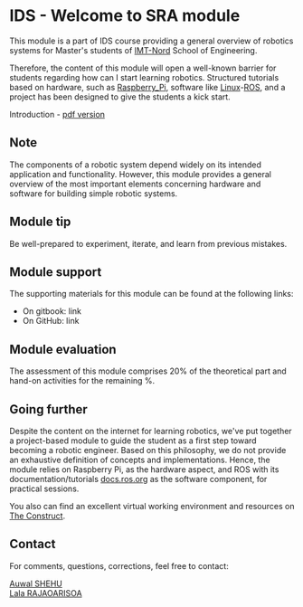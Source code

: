# IDS - Welcome to SRA module

This module is a part of IDS course providing a general overview of robotics systems for Master's students of [IMT-Nord](http://www.imt-nord-europe.fr) School of Engineering.

Therefore, the content of this module will open a well-known barrier for students regarding how can I start learning robotics. Structured tutorials based on hardware, such as [Raspberry_Pi](https://www.raspberrypi.org/), software like [Linux](https://ubuntu.com/download/desktop)-[ROS](https://ros.org/), and a project has been designed to give the students a kick start.

Introduction - [pdf version]()

## Note

The components of a robotic system depend widely on its intended application and functionality. However, this module provides a general overview of the most important elements concerning hardware and software for building simple robotic systems.

## Module tip

Be well-prepared to experiment, iterate, and learn from previous mistakes.

## Module support

The supporting materials for this module can be found at the following links:

- On gitbook: link
- On GitHub: link

## Module evaluation

The assessment of this module comprises 20% of the theoretical part and hand-on activities for the remaining %.

## Going further

Despite the content on the internet for learning robotics, we've put together a project-based module to guide the student as a first step toward becoming a robotic engineer. Based on this philosophy, we do not provide an exhaustive definition of concepts and implementations. Hence, the module relies on Raspberry Pi, as the hardware aspect, and ROS with its documentation/tutorials [docs.ros.org](https://docs.ros.org) as the software component, for practical sessions.

You also can find an excellent virtual working environment and resources on [The Construct](https://www.theconstructsim.com/).

## Contact

For comments, questions, corrections, feel free to contact:

[Auwal SHEHU](mailto://auwal.shehu@imt-nord-europe.fr)  
[Lala RAJAOARISOA](mailto://lala.rajaoarisoa@imt-nord-europe.fr)
